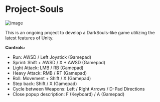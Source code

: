 # Project-Souls


![image](https://user-images.githubusercontent.com/5124849/168695287-8c8713b6-810f-4528-9478-c358624033b7.png)


This is an ongoing project to develop a DarkSouls-like game utilizing the latest features of Unity. 


**Controls:**

* Run: AWSD / Left Joystick (Gamepad)
* Sprint: Shift + AWSD / X + AWSD (Gamepad) 
* Light Attack: LMB / RB (Gamepad)
* Heavy Attack: RMB / RT (Gamepad)
* Roll: Movement + Shift / X (Gamepad)
* Step back: Shift / X (Gamepad)
* Cycle between Weapons: Left / Right Arrows / D-Pad Directions
* Close popup description: F (Keyboard) / A (Gamepad)
